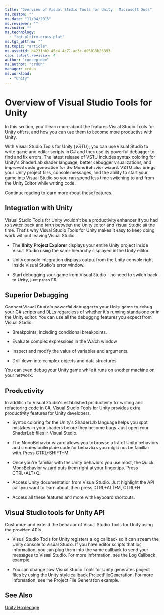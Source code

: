 ```yaml
---
title: "Overview of Visual Studio Tools for Unity | Microsoft Docs"
ms.custom: ""
ms.date: "11/04/2016"
ms.reviewer: ""
ms.suite: ""
ms.technology: 
  - "tgt-pltfrm-cross-plat"
ms.tgt_pltfrm: ""
ms.topic: "article"
ms.assetid: b4231bb9-45c4-4c77-ac3c-d05033b26393
caps.latest.revision: 4
author: "conceptdev"
ms.author: "crdun"
manager: crdun
ms.workload: 
  - "unity"
---
```

# Overview of Visual Studio Tools for Unity
In this section, you'll learn more about the features Visual Studio Tools for Unity offers, and how you can use them to become more productive with Unity.  

 With Visual Studio Tools for Unity (*VSTU*), you can use Visual Studio to write game and editor scripts in C# and then use its powerful debugger to find and fix errors. The latest release of VSTU includes syntax coloring for Unity's ShaderLab shader language, better debugger visualizations, and improved code generation for the MonoBehavior wizard. VSTU also brings your Unity project files, console messages, and the ability to start your game into Visual Studio so you can spend less time switching to and from the Unity Editor while writing code.  

 Continue reading to learn more about these features.  

## Integration with Unity  
 Visual Studio Tools for Unity wouldn't be a productivity enhancer if you had to switch back and forth between the Unity editor and Visual Studio all the time. That's why Visual Studio Tools for Unity makes it easy to keep doing work without leaving Visual Studio.  

-   The **Unity Project Explorer** displays your entire Unity project inside Visual Studio using the same hierarchy displayed in the Unity editor.  

-   Unity console integration displays output from the Unity console right inside Visual Studio's error window.  

-   Start debugging your game from Visual Studio - no need to switch back to Unity, just press F5.  

## Superior Debugging  
 Connect Visual Studio's powerful debugger to your Unity game to debug your C# scripts and DLLs regardless of whether it's running standalone or in the Unity editor. You can use all the debugging features you expect from Visual Studio.  

-   Breakpoints, including conditional breakpoints.  

-   Evaluate complex expressions in the Watch window.  

-   Inspect and modify the value of variables and arguments.  

-   Drill down into complex objects and data structures.  

 You can even debug your Unity game while it runs on another machine on your network.  

## Productivity  
 In addition to Visual Studio's established productivity for writing and refactoring code in C#, Visual Studio Tools for Unity provides extra productivity features for Unity developers.  

-   Syntax coloring for the Unity's ShaderLab language helps you spot mistakes in your shaders before they become bugs. Just open your ShaderLab files in Visual Studio.  

-   The MonoBehavior wizard allows you to browse a list of Unity behaviors and creates boilerplate code for behaviors you might not be familiar with. Press CTRL+SHIFT+M.  

-   Once you're familiar with the Unity behaviors you use most, the Quick MonoBehavior wizard puts them right at your fingertips. Press CTRL+ALT+Q.  

-   Access Unity documentation from Visual Studio. Just highlight the API call you want to learn about, then press CTRL+ALT+M, CTRL+H.  

-   Access all these features and more with keyboard shortcuts.  

## Visual Studio tools for Unity API  
 Customize and extend the behavior of Visual Studio Tools for Unity using the provided APIs.  

-   Visual Studio Tools for Unity registers a log callback so it can stream the Unity console to Visual Studio. If you have editor scripts that log information, you can plug them into the same callback to send your messages to Visual Studio. For more information, see the Log Callback example.  

-   You can change how Visual Studio Tools for Unity generates project files by using the Unity style callback ProjectFileGeneration. For more information, see the Project File Generation example.  

## See Also  
 [Unity Homepage](http://unity3d.com)
